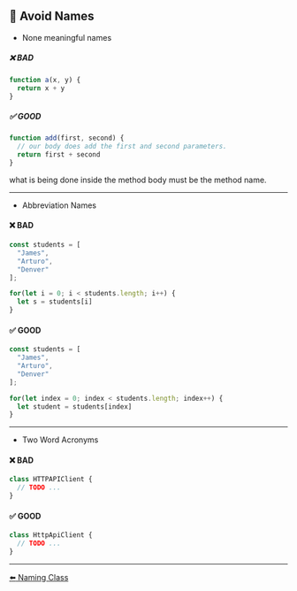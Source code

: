 ## :no_entry_sign: Avoid Names

- None meaningful names

##### :x: BAD
```JavaScript
function a(x, y) {
  return x + y
}
```

##### :white_check_mark: GOOD
```JavaScript
function add(first, second) {
  // our body does add the first and second parameters.
  return first + second
}
```

what is being done inside the method body must be the method name.

---

- Abbreviation Names

#### :x: BAD
```JavaScript
const students = [
  "James",
  "Arturo",
  "Denver"
];

for(let i = 0; i < students.length; i++) {
  let s = students[i]
}
```

#### :white_check_mark: GOOD
```JavaScript
const students = [
  "James",
  "Arturo",
  "Denver"
];

for(let index = 0; index < students.length; index++) {
  let student = students[index]
}
```

---

- Two Word Acronyms

#### :x: BAD
```JavaScript
class HTTPAPIClient {
  // TODO ...
}
```

#### :white_check_mark: GOOD
```JavaScript
class HttpApiClient {
  // TODO ...
}
```

---
[:arrow_left: Naming Class](/naming-class.md)
